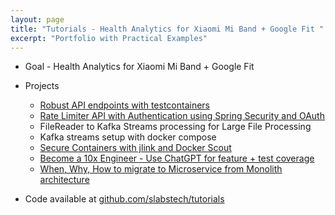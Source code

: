```yaml
---
layout: page
title: "Tutorials - Health Analytics for Xiaomi Mi Band + Google Fit "
excerpt: "Portfolio with Practical Examples"
---
```



* Goal - Health Analytics for Xiaomi Mi Band + Google Fit

* Projects
    * [Robust API endpoints with testcontainers](https://slabstech.com/tutorial/api-testcontainers)
    * [Rate Limiter API with Authentication using Spring Security and OAuth](https://slabstech.com/tutorials/rate-limiter-api-security)
    * FileReader to Kafka Streams processing for Large File Processing
    * Kafka streams setup with docker compose
    * [Secure Containers with jlink and Docker Scout](https://slabstech.com/tutorial/secure-containers-jlink)
    * [Become a 10x Engineer - Use ChatGPT for feature + test coverage](https://slabstech.com/tutorial/10x-engineer)
    * [When, Why, How to migrate to Microservice from Monolith architecture](https://slabstech.com/tutorial/monolith-micro-services)


* Code available at [github.com/slabstech/tutorials](https://github.com/slabstech/tutorials)
